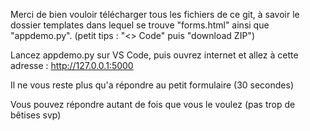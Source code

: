 Merci de bien vouloir télécharger tous les fichiers de ce git, à savoir le dossier templates dans lequel se trouve "forms.html" ainsi que "appdemo.py". 
(petit tips : "<> Code" puis "download ZIP")

Lancez appdemo.py sur VS Code, puis ouvrez internet et allez à cette adresse : http://127.0.0.1:5000

Il ne vous reste plus qu'a répondre au petit formulaire (30 secondes)

Vous pouvez répondre autant de fois que vous le voulez (pas trop de bêtises svp)
